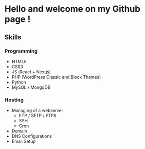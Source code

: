 # Hello and welcome on my Github page !

## Skills

### Programming
- HTML5
- CSS3
- JS (React + Nextjs)
- PHP (WordPress Classic and Block Themes)
- Python
- MySQL / MongoDB

### Hosting
- Managing of a webserver
  - FTP / SFTP / FTPS
  - SSH
  - Cron
- Domain
- DNS Configurations
- Email Setup
  
